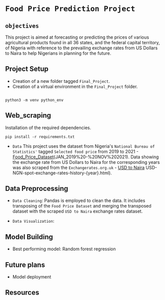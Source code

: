 
# `Food Price Prediction Project`
## `objectives`
This project is aimed at forecasting or predicting the prices of various agricultural products found in all 36 states, and the federal capital territory, of Nigeria with reference to the prevailing exchange rates from US Dollars to Naira to help Nigerians in planning for the future.

## Project Setup
- Creation of a new folder tagged `Final_Project`.
- Creation of a virtual environment in the `Final_Project` folder.
```

python3 -m venv python_env
```

## Web_scraping
Installation of the required dependencies. 
```
pip install -r requirements.txt
```
- `Data`
This project uses the dataset from Nigeria's `National Bureau of Statistics'` tagged `Selected food price` from 2019 to 2021 - [Food_Price_Dataset](https://nigerianstat.gov.ng/resource/SELECTED%20FOOD%20)(JAN_2019%20-%20NOV%202021).
Data showing the exchange rate from US Dollars to Naira for the corresponding years was also scraped from the `Exchangerates.org.uk` - [USD to Naira](https://www.exchangerates.org.uk) USD-NGN-spot-exchange-rates-history-{year}.html).

## Data Preprocessing 
- `Data Cleaning`: Pandas is employed to clean the data. It includes transposing of the `Food Price Dataset` and merging the transposed dataset with the scraped `USD to Naira` exchange rates dataset.  

- `Data Visualization`: 

## Model Building 
- Best performing model: Random forest regression

## Future plans
- Model deployment

## Resources





